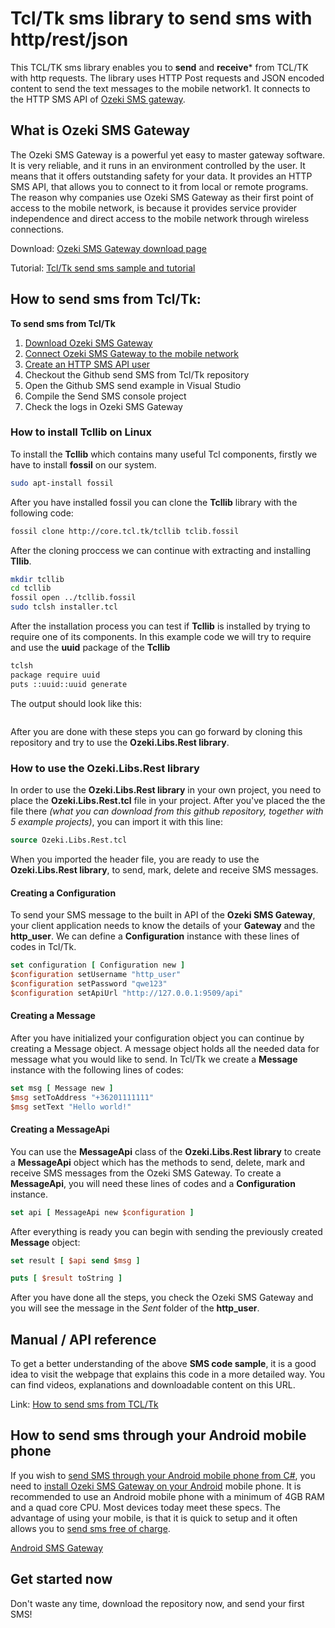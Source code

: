 # Tcl/Tk sms library to send sms with http/rest/json

This TCL/TK sms library enables you to **send** and **receive*** from TCL/TK with http requests. The library uses HTTP Post requests and JSON encoded content to send the text messages to the mobile network1. It connects to the HTTP SMS API of [Ozeki SMS gateway](https://ozeki-sms-gateway.com).

## What is Ozeki SMS Gateway 

The Ozeki SMS Gateway is a powerful yet easy to master gateway software. It is very reliable, and it runs in an environment controlled by the user. It means that it offers outstanding safety for your data. It provides an HTTP SMS API, that allows you to connect to it from local or remote programs. The reason why companies use Ozeki SMS Gateway as their first point of access to the mobile network, is because it provides service provider independence and direct access to the mobile network through wireless connections.

Download: [Ozeki SMS Gateway download page](https://ozeki-sms-gateway.com/p_727-download-sms-gateway.html)

Tutorial: [Tcl/Tk send sms sample and tutorial](https://ozeki-sms-gateway.com/p_870-td-tk-send-sms-with-the-http-rest-api-code-sample.html)


## How to send sms from Tcl/Tk:

**To send sms from Tcl/Tk**
1. [Download Ozeki SMS Gateway](https://ozeki-sms-gateway.com/p_727-download-sms-gateway.html)
2. [Connect Ozeki SMS Gateway to the mobile network](https://ozeki-sms-gateway.com/p_70-mobile-network-connections.html)
3. [Create an HTTP SMS API user](https://ozeki-sms-gateway.com/p_2102-create-an-http-sms-api-user-account.html)
4. Checkout the Github send SMS from Tcl/Tk repository
5. Open the Github SMS send example in Visual Studio
6. Compile the Send SMS console project
7. Check the logs in Ozeki SMS Gateway

### How to install Tcllib on Linux

To install the __Tcllib__ which contains many useful Tcl components, firstly we have to install __fossil__ on our system.

```bash
sudo apt-install fossil
```

After you have installed fossil you can clone the __Tcllib__ library with the following code:

```bash
fossil clone http://core.tcl.tk/tcllib tclib.fossil
```

After the cloning proccess we can continue with extracting and installing __Tllib__.

```bash
mkdir tcllib
cd tcllib
fossil open ../tcllib.fossil
sudo tclsh installer.tcl
```

After the installation process you can test if __Tcllib__ is installed by trying to require one of its components. In this example code we will try to require and use the __uuid__ package of the __Tcllib__

```bash
tclsh
package require uuid
puts ::uuid::uuid generate
```

The output should look like this:

```bash

```

After you are done with these steps you can go forward by cloning this repository and try to use the __Ozeki.Libs.Rest library__.

### How to use the Ozeki.Libs.Rest library

In order to use the __Ozeki.Libs.Rest library__ in your own project, you need to place the __Ozeki.Libs.Rest.tcl__ file in your project.
After you've placed the the file there _(what you can download from this github repository, together with 5 example projects)_, you can import it with this line:

```tcl
source Ozeki.Libs.Rest.tcl
```
When you imported the header file, you are ready to use the __Ozeki.Libs.Rest library__, to send, mark, delete and receive SMS messages.

#### Creating a Configuration

To send your SMS message to the built in API of the __Ozeki SMS Gateway__, your client application needs to know the details of your __Gateway__ and the __http_user__.
We can define a __Configuration__ instance with these lines of codes in Tcl/Tk.

```tcl
set configuration [ Configuration new ]
$configuration setUsername "http_user"
$configuration setPassword "qwe123"
$configuration setApiUrl "http://127.0.0.1:9509/api"
```

#### Creating a Message

After you have initialized your configuration object you can continue by creating a Message object.
A message object holds all the needed data for message what you would like to send.
In Tcl/Tk we create a __Message__ instance with the following lines of codes:

```tcl
set msg [ Message new ]
$msg setToAddress "+36201111111"
$msg setText "Hello world!"
```

#### Creating a MessageApi

You can use the __MessageApi__ class of the __Ozeki.Libs.Rest library__ to create a __MessageApi__ object which has the methods to send, delete, mark and receive SMS messages from the Ozeki SMS Gateway.
To create a __MessageApi__, you will need these lines of codes and a __Configuration__ instance.

```tcl
set api [ MessageApi new $configuration ]
```

After everything is ready you can begin with sending the previously created __Message__ object:

```tcl
set result [ $api send $msg ]

puts [ $result toString ]
```

After you have done all the steps, you check the Ozeki SMS Gateway and you will see the message in the _Sent_ folder of the __http_user__.

## Manual / API reference

To get a better understanding of the above **SMS code sample**, it is a good
idea to visit the webpage that explains this code in a more detailed way.
You can find videos, explanations and downloadable content on this URL.

Link: [How to send sms from TCL/Tk](https://ozeki-sms-gateway.com/p_870-td-tk-send-sms-with-the-http-rest-api-code-sample.html)


## How to send sms through your Android mobile phone

If you wish to [send SMS through your Android mobile phone from C#](https://android-sms-gateway.com/), 
you need to [install Ozeki SMS Gateway on your Android](https://ozeki-sms-gateway.com/p_2847-how-to-install-ozeki-sms-gateway-on-android.html) 
mobile phone. It is recommended to use an Android mobile phone with a minimum of 
4GB RAM and a quad core CPU. Most devices today meet these specs. The advantage
of using your mobile, is that it is quick to setup and it often allows you
to [send sms free of charge](https://android-sms-gateway.com/p_246-how-to-send-sms-free-of-charge.html).

[Android SMS Gateway](https://android-sms-gateway.com)


## Get started now

Don't waste any time, download the repository now, and send your first SMS!
